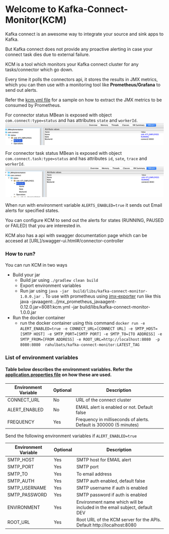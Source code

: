 # Welcome to Kafka-Connect-Monitor(KCM)
Kafka connect is an awesome way to integrate your source and sink apps to Kafka. 

But Kafka connect does not provide any proactive alerting in case your connect task dies due to external failure.

KCM is a tool which monitors your Kafka connect cluster for any tasks/connector which go down.

Every time it polls the connectors api, it stores the results in JMX metrics, which you can then use with a monitoring tool like **Prometheus/Grafana** to send out alerts.

Refer the [kcm.yml file](kcm.yml) for a sample on how to extract the JMX metrics to be consumed by Prometheus.

For connector status MBean is exposed with object `com.connect:type=status` and has attributes `state` and `workerId`.
![Connector status jmx screenshot](connector-status-jmx.png )


For connector task status MBean is exposed with object `com.connect.task:type=status` and has attributes `id`, `sate`, `trace` and `workerId`.
![Connector task status jmx screenshot](connector-task-status-jmx.png)


When run with environment variable `ALERTS_ENABLED=true` it sends out Email alerts for specified states.

You can configure KCM to send out the alerts for states (RUNNING, PAUSED or FAILED) that you are interested in.

KCM also has a api with swagger documentation page which can be accesed at  [URL]/swagger-ui.html#/connector-controller

### How to run?
You can run KCM in two ways

* Build your jar 
  * Build jar using `./gradlew clean build`
  * Export environment variables
  * Run jar using `java -jar  build/libs/kafka-connect-monitor-1.0.0.jar `. To use with prometheus using [jmx-exporter](https://github.com/prometheus/jmx_exporter) run like this java -javaagent:../jmx_prometheus_javaagent-0.12.0.jar=8081:kcm.yml -jar build/libs/kafka-connect-monitor-1.0.0.jar
* Run the docker container 
    * run the docker container using this command `docker run -e ALERT_ENABLED=true -e CONNECT_URL=[CONNECT URL] -e SMTP_HOST=[SMTP HOST] -e SMTP_PORT=[SMTP PORT] -e SMTP_TO=[TO ADDRESS] -e SMTP_FROM=[FROM ADDRESS] -e ROOT_URL=http://localhost:8080  -p 8080:8080  rahulbats/kafka-connect-monitor:LATEST_TAG`



### List of environment variables
#### Table below describes the environment variables. Refer the [application.properties file](src/main/resources/application.properties) on how these are used.
| Environment Variable | Optional | Description |
| --- | --- | --- |
| CONNECT_URL | No | URL of the connect cluster |
| ALERT_ENABLED | No | EMAIL alert is enabled or not. Default false |
| FREQUENCY | Yes | Frequency in milliseconds of alerts. Default is 300000 (5 minutes) |


Send the following environment variables if `ALERT_ENABLED=true`

| Environment Variable | Optional | Description |
| --- | --- | --- |
| SMTP_HOST | Yes | SMTP host for EMAIL alert|
| SMTP_PORT | Yes | SMTP port |
| SMTP_TO | Yes | To email address |
| SMTP_AUTH | Yes | SMTP auth enabled, default false |
| SMTP_USERNAME | Yes | SMTP username if auth is enabled |
| SMTP_PASSWORD | Yes | SMTP password if auth is enabled |
| ENVIRONMENT | Yes | Environment name which will be included in the email subject, default DEV |
| ROOT_URL | Yes | Root URL of the KCM server for the APIs. Default http://localhost:8080 |
  